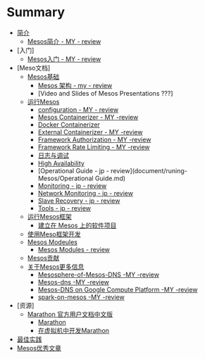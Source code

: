 # Summary

* [简介](OverView/README.md)
    * [Mesos简介 - MY - review](OverView/Introduction-of-Mesos.md)
* [入门]
    * [Mesos入门 - MY - review](primer/Mesos-of-Getting-Started.md)
* [Meso文档]
    * [Mesos基础](document/Mesos-Fundamentals)
       * [Mesos 架构 - my - review](OverView/Mesos-Architecture.md)
       * [Video and Slides of Mesos Presentations ???]
    * [运行Mesos](document/runing-Mesos)
       * [configuration - MY - review](document/runing-Mesos/Configuration.md)
       * [Mesos Containerizer - MY -review](document/runing-Mesos/Mesos-Containerizer.md)
       * [Docker Containerizer](document/runing-Mesos/Docker-Containerizer.md)
       * [External Containerizer - MY -review](document/runing-Mesos/External-Containerizer.md)
       * [Framework Authorization - MY -review](document/runing-Mesos/Framework-Authorization.md)
       * [Framework Rate Limiting - MY -review](document/runing-Mesos/Framework-Rate-Limiting.md)
       * [日志与调试](document/runing-Mesos/Mesos-of-Debug-and-Log.md)
       * [High Availability](document/runing-Mesos/Mesos-High-Availability-Mode.md)
       * [Operational Guide - jp - review](document/runing-Mesos/Operational Guide.md)
       * [Monitoring - jp - review](document/runing-Mesos/Mesos-Observability-Metrics.md)
       * [Network Monitoring - jp - review](document/runing-Mesos/Network-Monitoring.md)
       * [Slave Recovery - jp - review](document/runing-Mesos/Slave-Recovery.md)
       * [Tools - jp - review](document/runing-Mesos/Tools.md)
    * [运行Mesos框架](document/Running-mesos-Frameworks)
       * [建立在 Mesos 上的软件项目](document/Running-mesos-Frameworks/Software-projects-built-on-Mesos.md)
    * [使用Meso框架开发](document/Developing-Mesos-Frameworks)
    * [Mesos Modeules](document/Mesos-Modeules)
       * [Mesos Modules - review](document/Mesos-Modeules/Mesos-Modules.md)
    * [Mesos贡献](document/Contributing-to-Mesos)
    * [关于Mesos更多信息](document/More-info-about-Mesos)
	    * [Mesosphere-of-Mesos-DNS -MY -review](OverView/Mesosphere-of-Mesos-DNS.md)
	    * [Mesos-dns -MY -review](OverView/mesos-dns.md)
	    * [Mesos-DNS on Google Compute Platform -MY -review](OverView/Mesos-DNS-on-Google-Compute-Platform.md)
	    * [spark-on-mesos -MY -review](OverView/spark-on-mesos.md)
* [资源]
    * [Marathon 官方用户文档中文版](resource)
	    * [Marathon](document/Marathon/Marathon.md)
	    * [在虚拟机中开发Marathon](document/Marathon/developing-vm.md)
* [最佳实践](best-practices)
* [Mesos优秀文章](excellent—article)
